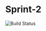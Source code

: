# Sprint-2

![Build Status](https://github.com/<jhood27>/devops-capstone-project/actions/workflows/ci-build.yaml/badge.svg)
